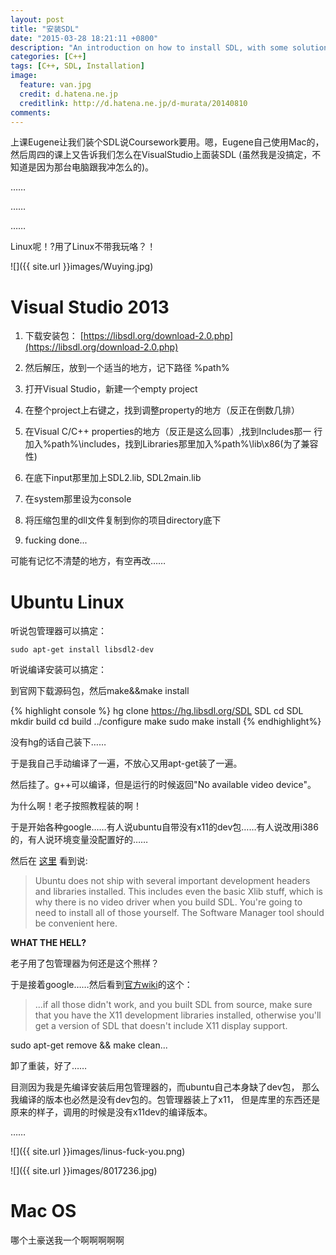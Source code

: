 ```yaml
---
layout: post
title: "安装SDL"
date: "2015-03-28 18:21:11 +0800"
description: "An introduction on how to install SDL, with some solutions to fix problems"
categories: [C++]
tags: [C++, SDL, Installation]
image:
  feature: van.jpg
  credit: d.hatena.ne.jp
  creditlink: http://d.hatena.ne.jp/d-murata/20140810
comments:
---
```


上课Eugene让我们装个SDL说Coursework要用。嗯，Eugene自己使用Mac的，然后周四的课上又告诉我们怎么在VisualStudio上面装SDL
(虽然我是没搞定，不知道是因为那台电脑跟我冲怎么的)。

……

……

……

Linux呢！?用了Linux不带我玩咯？！

![]({{ site.url }}images/Wuying.jpg)


# Visual Studio 2013

1. 下载安装包： [https://libsdl.org/download-2.0.php](https://libsdl.org/download-2.0.php)

2. 然后解压，放到一个适当的地方，记下路径 %path%

3. 打开Visual Studio，新建一个empty project

4. 在整个project上右键之，找到调整property的地方（反正在倒数几排）

5. 在Visual C/C++ properties的地方（反正是这么回事）,找到Includes那一
   行加入%path%\includes，找到Libraries那里加入%path%\lib\x86(为了兼容性)
6. 在底下input那里加上SDL2.lib, SDL2main.lib

7. 在system那里设为console

8. 将压缩包里的dll文件复制到你的项目directory底下

9. fucking done...

可能有记忆不清楚的地方，有空再改……



# Ubuntu Linux

听说包管理器可以搞定：

```shell
sudo apt-get install libsdl2-dev
```

听说编译安装可以搞定：

到官网下载源码包，然后make&&make install

{% highlight console %}
hg clone https://hg.libsdl.org/SDL SDL
cd SDL
mkdir build
cd build
../configure
make
sudo make install
{% endhighlight%}

没有hg的话自己装下……

于是我自己手动编译了一遍，不放心又用apt-get装了一遍。

然后挂了。g++可以编译，但是运行的时候返回"No available video device"。

为什么啊！老子按照教程装的啊！

于是开始各种google……有人说ubuntu自带没有x11的dev包……有人说改用i386
的，有人说环境变量没配置好的……

然后在
[这里](https://forums.libsdl.org/viewtopic.php?t=7321&sid=1a10fc21944a39bba3e89eeae4e93b38)
看到说:

> Ubuntu does not ship with several important development headers and
> libraries installed. This includes even the basic Xlib stuff, which
> is why there is no video driver when you build SDL. You're going to
> need to install all of those yourself. The Software Manager tool
> should be convenient here.

<strong>WHAT THE HELL?</strong>

老子用了包管理器为何还是这个熊样？

于是接着google……然后看到[官方wiki](http://wiki.libsdl.org/FAQLinux)的这个：

> ...if all those didn't work, and you built SDL from source, make
> sure that you have the X11 development libraries installed,
> otherwise you'll get a version of SDL that doesn't include X11
> display support.

sudo apt-get remove && make clean...

卸了重装，好了……

目测因为我是先编译安装后用包管理器的，而ubuntu自己本身缺了dev包，
那么我编译的版本也必然是没有dev包的。包管理器装上了x11，
但是库里的东西还是原来的样子，调用的时候是没有x11dev的编译版本。

……

![]({{ site.url }}images/linus-fuck-you.png)

![]({{ site.url }}images/8017236.jpg)



# Mac OS

哪个土豪送我一个啊啊啊啊啊
